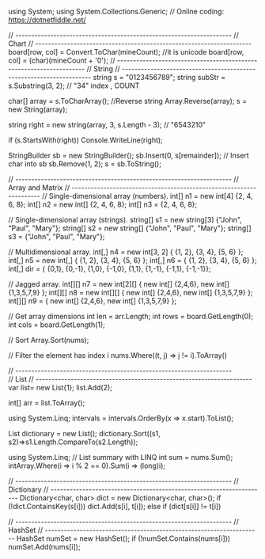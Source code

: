 using System;
using System.Collections.Generic;
// Online coding: https://dotnetfiddle.net/


// --------------------------------------------------------------------
// Chart
// --------------------------------------------------------------------
board[row, col] = Convert.ToChar(mineCount);  //it is unicode
board[row, col] = (char)(mineCount + '0');
// --------------------------------------------------------------------
// String
// --------------------------------------------------------------------
string s = "0123456789";
string subStr = s.Substring(3, 2);   // "34" index , COUNT

char[] array = s.ToCharArray();     //Reverse string
Array.Reverse(array);
s = new String(array);

string right = new string(array, 3, s.Length - 3);  // "6543210"

if (s.StartsWith(right))
    Console.WriteLine(right);

StringBuilder sb = new StringBuilder();
sb.Insert(0, s[remainder]);     // Insert char into sb
sb.Remove(1, 2);
s = sb.ToString();

// --------------------------------------------------------------------
// Array and Matrix
// --------------------------------------------------------------------
// Single-dimensional array (numbers).
int[] n1 = new int[4] {2, 4, 6, 8};
int[] n2 = new int[] {2, 4, 6, 8};
int[] n3 = {2, 4, 6, 8};

// Single-dimensional array (strings).
string[] s1 = new string[3] {"John", "Paul", "Mary"};
string[] s2 = new string[] {"John", "Paul", "Mary"};
string[] s3 = {"John", "Paul", "Mary"};

// Multidimensional array.
int[,] n4 = new int[3, 2] { {1, 2}, {3, 4}, {5, 6} };
int[,] n5 = new int[,] { {1, 2}, {3, 4}, {5, 6} };
int[,] n6 = { {1, 2}, {3, 4}, {5, 6} };
int[,] dir = { {0,1}, {0,-1}, {1,0}, {-1,0}, {1,1}, {1,-1}, {-1,1}, {-1,-1}};

// Jagged array.
int[][] n7 = new int[2][] { new int[] {2,4,6}, new int[] {1,3,5,7,9} };
int[][] n8 = new int[][] { new int[] {2,4,6}, new int[] {1,3,5,7,9} };
int[][] n9 = { new int[] {2,4,6}, new int[] {1,3,5,7,9} };

// Get array dimensions
int len = arr.Length;
int rows = board.GetLength(0);
int cols = board.GetLength(1);

// Sort
Array.Sort(nums);

// Filter the element has index i
nums.Where((t, j) => j != i).ToArray()
            
// --------------------------------------------------------------------        
// List 
// --------------------------------------------------------------------
var list= new List<int>{1};
list.Add(2);

int[] arr = list.ToArray();

using System.Linq;
intervals = intervals.OrderBy(x => x.start).ToList();

List<string> dictionary = new List<string>();
dictionary.Sort((s1, s2)=>s1.Length.CompareTo(s2.Length));

using System.Linq;                   // List summary with LINQ
int sum = nums.Sum();
intArray.Where(i => i % 2 == 0).Sum(i => (long)i);

// --------------------------------------------------------------------
// Dictionary
// --------------------------------------------------------------------
Dictionary<char, char> dict = new Dictionary<char, char>();
if (!dict.ContainsKey(s[i]))
    dict.Add(s[i], t[i]);
else
    if (dict[s[i]] != t[i])

// --------------------------------------------------------------------
// HashSet
// --------------------------------------------------------------------
HashSet<int> numSet = new HashSet<int>();
if (!numSet.Contains(nums[i]))
    numSet.Add(nums[i]);    
